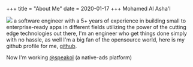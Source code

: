 +++
title = "About Me"
date = 2020-01-17
+++
Mohamed Al Asha'l

![](https://www.gravatar.com/avatar/c6e74b9bfc112e4d18bec815e7ee9242?s=700)
a software engineer with a 5+ years of experience in building small to enterprise-ready apps in different fields utilizing the power of the cutting edge technologies out there, I'm an engineer who get things done simply with no hassle, as well I'm a big fan of the opensource world, here is my github profile for me, [github](https://github.com/alash3al).


Now I'm working [@speakol](https://speakol.com) (a native-ads platform)
